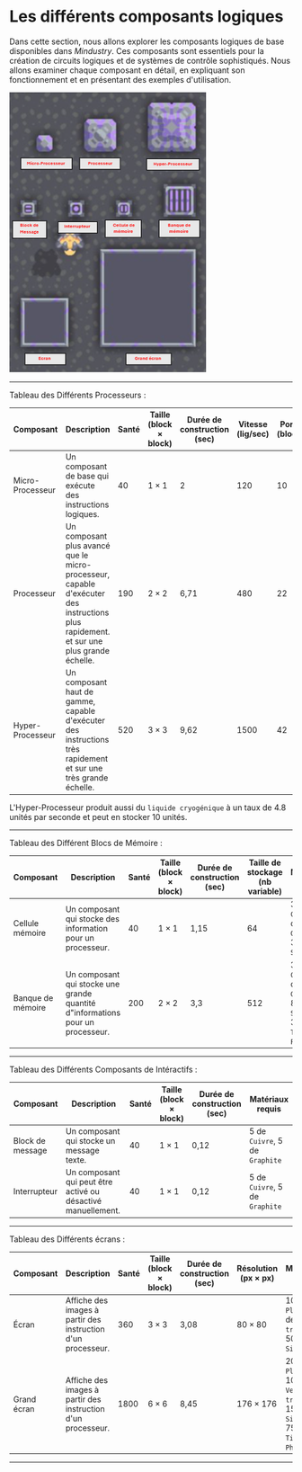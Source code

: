 # Les différents composants logiques

Dans cette section, nous allons explorer les composants logiques de base disponibles dans *Mindustry*. Ces composants
sont essentiels pour la création de circuits logiques et de systèmes de contrôle sophistiqués. Nous allons examiner
chaque composant en détail, en expliquant son fonctionnement et en présentant des exemples d'utilisation.

![Composants logiques](../screenshots/composants-logique.PNG)

---

Tableau des Différents Processeurs :

| Composant        | Description                                                                                                                            | Santé | Taille (block × block) | Durée de construction (sec) | Vitesse (lig/sec) | Portée (blocks) | Matériaux requis                                                                |
|------------------|----------------------------------------------------------------------------------------------------------------------------------------|-------|------------------------|-----------------------------|-------------------|-----------------|---------------------------------------------------------------------------------|
| Micro-Processeur | Un composant de base qui exécute des instructions logiques.                                                                            | 40    | 1 × 1                  | 2                           | 120               | 10              | 90 de `Cuivre`, 50 de `Plomb`, 50 de `Silicium`                                 |
| Processeur       | Un composant plus avancé que le micro-processeur, capable d'exécuter des instructions plus rapidement. et sur une plus grande échelle. | 190   | 2 × 2                  | 6,71                        | 480               | 22              | 320 de `Plomb`, 60 de `Graphite`, 50 de `Tornium`, 50 de `Silicium`             |
| Hyper-Processeur | Un composant haut de gamme, capable d'exécuter des instructions très rapidement et sur une très grande échelle.                        | 520   | 3 × 3                  | 9,62                        | 1500              | 42              | 450 de `Plomb`, 75 de `Tornium`, 150 de `Silicium`, 50 de `Alliage Superchargé` |

L'Hyper-Processeur produit aussi du `liquide cryogénique` à un taux de 4.8 unités par seconde et peut en stocker 10
unités.

---

Tableau des Différent Blocs de Mémoire :

| Composant         | Description                                                                    | Santé | Taille (block × block) | Durée de construction (sec) | Taille de stockage (nb variable) | Matériaux requis                                                        |
|-------------------|--------------------------------------------------------------------------------|-------|------------------------|-----------------------------|----------------------------------|-------------------------------------------------------------------------|
| Cellule mémoire   | Un composant qui stocke des information pour un processeur.                    | 40    | 1 × 1                  | 1,15                        | 64                               | 30 de `Cuivre`, 30 de `Graphite`, 30 de `Silicium`                      |
| Banque de mémoire | Un composant qui stocke une grande quantité d"informations pour un processeur. | 200   | 2 × 2                  | 3,3                         | 512                              | 30 de `Cuivre`, 80 de `Graphite`, 80 de `Silicium`, 30 de `Tissu Phasé` |

---

Tableau des Différents Composants de Intéractifs :

| Composant        | Description                                                  | Santé | Taille (block × block) | Durée de construction (sec) | Matériaux requis               |
|------------------|--------------------------------------------------------------|-------|------------------------|-----------------------------|--------------------------------|
| Block de message | Un composant qui stocke un message texte.                    | 40    | 1 × 1                  | 0,12                        | 5 de `Cuivre`, 5 de `Graphite` |
| Interrupteur     | Un composant qui peut être activé ou désactivé manuellement. | 40    | 1 × 1                  | 0,12                        | 5 de `Cuivre`, 5 de `Graphite` |

---

Tableau des Différents écrans :

| Composant   | Description                                                  | Santé | Taille (block × block) | Durée de construction (sec) | Résolution (px × px) | Matériaux requis                                                                |
|-------------|--------------------------------------------------------------|-------|------------------------|-----------------------------|----------------------|---------------------------------------------------------------------------------|
| Écran       | Affiche des images à partir des instruction d'un processeur. | 360   | 3 × 3                  | 3,08                        | 80 × 80              | 100 de `Plomb`, 50 de `Verre trempé` , 50 de `Silicium`                         |
| Grand écran | Affiche des images à partir des instruction d'un processeur. | 1800  | 6 × 6                  | 8,45                        | 176 × 176            | 200 de `Plomb`, 100 de `Verre trempé` , 150 de `Silicium` , 75 de `Tissu Phasé` |

---



